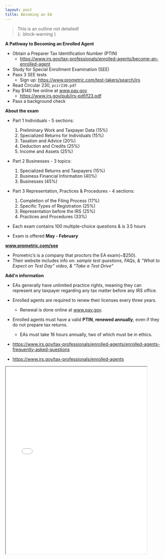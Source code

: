 ```yaml
---
layout: post
title: Becoming an EA
--- 
```


> This is an outline not detailed!  
{: .block-warning }

**A Pathway to Becoming an Enrolled Agent**

- Obtain a Preparer Tax Identification Number (PTIN)
  - https://www.irs.gov/tax-professionals/enrolled-agents/become-an-enrolled-agent
- Study for Special Enrollment Examination (SEE)
- Pass 3 SEE tests
  - Sign up: https://www.prometric.com/test-takers/search/irs
- Read Circular 230, `pcir230.pdf`
- Pay $140 fee online at www.pay.gov
  - https://www.irs.gov/pub/irs-pdf/f23.pdf
- Pass a background check

**About the exam**

- Part 1 Individuals - 5 sections:
  1. Preliminary Work and Taxpayer Data (15%)
  2. Specialized Returns for Individuals (15%)
  3. Taxation and Advice (20%)
  4. Deduction and Credits (25%)
  5. Income and Assets (25%)

- Part 2 Businesses - 3 topics:
  1. Specialized Returns and Taxpayers (15%)
  1. Business Financial Information (40%)
  1. Businesses (45%)

- Part 3 Representation, Practices & Procedures - 4 sections:
  1. Completion of the Filing Process (17%)
  1. Specific Types of Registration (25%)
  1. Representation before the IRS (25%)
  1. Practices and Procedures (33%)

- Each exam contains 100 multiple-choice questions & is 3.5 hours
- Exam is offered **May - February**

**www.prometric.com/see**

- Prometric’s is a company that proctors the EA exam(~$250). 
- Their website includes info on: *sample test questions, FAQs, & "What to Expect on Test Day" video, & "Take a Test Drive"*

**Add'n information**

- EAs generally have unlimited practice rights, meaning they can represent any taxpayer regarding any tax matter before any IRS office.

- Enrolled agents are required to renew their licenses every three years.
  - Renewal is done online at www.pay.gov.

- Enrolled agents must have a valid **PTIN**, **renewed annually**, even if they do not prepare tax returns.
  - EAs must take 16 hours annually, two of which must be in ethics.

- https://www.irs.gov/tax-professionals/enrolled-agents/enrolled-agents-frequently-asked-questions
- https://www.irs.gov/tax-professionals/enrolled-agents

<div class="pdf-container">
    <iframe src="/irs.ea/assets/pdfs/minor-p5279.pdf" height="600" width="90%" allowFullScreen="true">
    </iframe>
</div>

